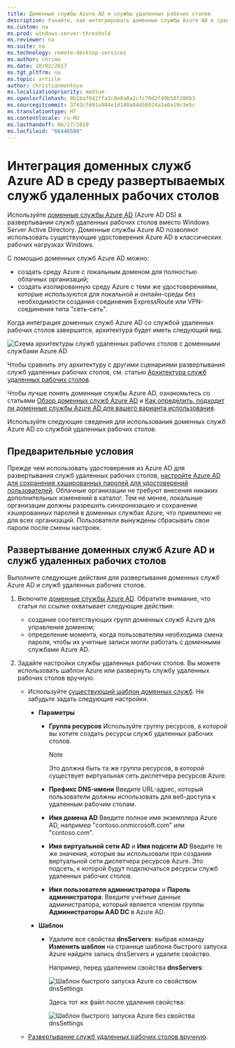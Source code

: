 ```yaml
---
title: Доменные службы Azure AD и службы удаленных рабочих столов
description: Узнайте, как интегрировать доменные службы Azure AD в среду развертываемых служб удаленных рабочих столов.
ms.custom: na
ms.prod: windows-server-threshold
ms.reviewer: na
ms.suite: na
ms.technology: remote-desktop-services
ms.author: chrimo
ms.date: 10/02/2017
ms.tgt_pltfrm: na
ms.topic: article
author: christianmontoya
ms.localizationpriority: medium
ms.openlocfilehash: 8b1baf642ffa3c8e8a0a2cfc70d2f49b58f208b3
ms.sourcegitcommit: 3743cf691a984e1d140a04d50924a3a0a19c3e5c
ms.translationtype: HT
ms.contentlocale: ru-RU
ms.lasthandoff: 06/17/2019
ms.locfileid: "66446580"
---
```

# <a name="integrate-azure-ad-domain-services-with-your-rds-deployment"></a>Интеграция доменных служб Azure AD в среду развертываемых служб удаленных рабочих столов

Используйте [доменные службы Azure AD](/azure/active-directory-domain-services/active-directory-ds-overview) (Azure AD DS) в развертывании служб удаленных рабочих столов вместо Windows Server Active Directory. Доменные службы Azure AD позволяют использовать существующие удостоверения Azure AD в классических рабочих нагрузках Windows.

С помощью доменных служб Azure AD можно: 
- создать среду Azure с локальным доменом для полностью облачных организаций; 
- создать изолированную среду Azure с теми же удостоверениями, которые используются для локальной и онлайн-среды без необходимости создания соединения ExpressRoute или VPN-соединения типа "сеть-сеть". 

Когда интеграция доменных служб Azure AD со службой удаленных рабочих столов завершится, архитектура будет иметь следующий вид.

![Схема архитектуры служб удаленных рабочих столов с доменными службами Azure AD](media/aadds-rds.png)

Чтобы сравнить эту архитектуру с другими сценариями развертывания служб удаленных рабочих столов, см. статью [Архитектура служб удаленных рабочих столов](desktop-hosting-logical-architecture.md).

Чтобы лучше понять доменные службы Azure AD, ознакомьтесь со статьями [Обзор доменных служб Azure AD](/azure/active-directory-domain-services/active-directory-ds-overview) и [Как определить, подходит ли доменные службы Azure AD для вашего варианта использования](/azure/active-directory-domain-services/active-directory-ds-comparison).

Используйте следующие сведения для использования доменных служб Azure AD со службой удаленных рабочих столов.

## <a name="prerequisites"></a>Предварительные условия

Прежде чем использовать удостоверения из Azure AD для развертывания служб удаленных рабочих столов, [настройте Azure AD для сохранения хэшированных паролей для удостоверений пользователей](/azure/active-directory-domain-services/active-directory-ds-getting-started-password-sync). Облачные организации не требуют внесения никаких дополнительных изменений в каталог. Тем не менее, локальные организации должны разрешить синхронизацию и сохранение хэшированных паролей в доменных службах Azure, что приемлемо не для всех организаций. Пользователи вынуждены сбрасывать свои пароли после смены настроек.

## <a name="deploy-azure-ad-ds-and-rds"></a>Развертывание доменных служб Azure AD и служб удаленных рабочих столов 
Выполните следующие действия для развертывания доменных служб Azure AD и служб удаленных рабочих столов.

1. Включите [доменные службы Azure AD](/azure/active-directory-domain-services/active-directory-ds-getting-started). Обратите внимание, что статья по ссылке охватывает следующие действия:
   - создание соответствующих групп доменных служб Azure для управления доменом;
   - определение момента, когда пользователям необходима смена пароля, чтобы их учетные записи могли работать с доменными службами Azure AD.
   
2. Задайте настройки службы удаленных рабочих столов. Вы можете использовать шаблон Azure или развернуть службу удаленных рабочих столов вручную.
   - Используйте [существующий шаблон доменных служб](https://azure.microsoft.com/resources/templates/rds-deployment-existing-ad/). Не забудьте задать следующие настройки.
   
     - **Параметры**
       - **Группа ресурсов** Используйте группу ресурсов, в которой вы хотите создать ресурсы служб удаленных рабочих столов.
         > [!NOTE] 
         > Это должна быть та же группа ресурсов, в которой существует виртуальная сеть диспетчера ресурсов Azure.

       - **Префикс DNS-имени** Введите URL-адрес, который пользователи должны использовать для веб-доступа к удаленным рабочим столам.
       - **Имя домена AD** Введите полное имя экземпляра Azure AD, например "contoso.onmicrosoft.com" или "contoso.com".
       - **Имя виртуальной сети AD** и **Имя подсети AD** Введите те же значения, которые вы использовали при создании виртуальной сети диспетчера ресурсов Azure. Это подсеть, к которой будут подключаться ресурсы служб удаленных рабочих столов.
       - **Имя пользователя администратора** и **Пароль администратора**: Введите учетные данные администратора, который является членом группы **Администраторы AAD DC** в Azure AD.
   
     - **Шаблон**
        - Удалите все свойства **dnsServers**: выбрав команду **Изменить шаблон** на странице шаблона быстрого запуска Azure найдите запись dnsServers и удалите свойство. 

           Например, перед удалением свойства **dnsServers**:
      
           ![Шаблон быстрого запуска Azure со свойством dnsSettings](media/rds-remove-dnssettings-before.png)

           Здесь тот же файл после удаления свойства:

           ![Шаблон быстрого запуска Azure без свойства dnsSettings](media/rds-remove-dnssettings-after.png)
   
   - [Развертывание служб удаленных рабочих столов вручную](rds-deploy-infrastructure.md). 

